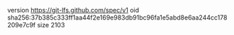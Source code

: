 version https://git-lfs.github.com/spec/v1
oid sha256:37b385c333ff1aa44f2e169e983db91bc96fa1e5abd8e6aa244cc178209e7c9f
size 2103
